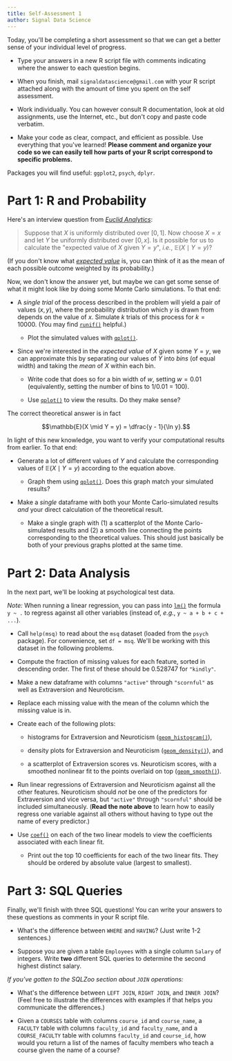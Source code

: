 ```yaml
---
title: Self-Assessment 1
author: Signal Data Science
---
```


Today, you'll be completing a short assessment so that we can get a better sense of your individual level of progress.

* Type your answers in a new R script file with comments indicating where the answer to each question begins.

* When you finish, mail `signaldatascience@gmail.com` with your R script attached along with the amount of time you spent on the self assessment.

* Work individually. You can however consult R documentation, look at old assignments, use the Internet, etc., but don't copy and paste code verbatim.

* Make your code as clear, compact, and efficient as possible. Use everything that you've learned! **Please comment and organize your code so we can easily tell how parts of your R script correspond to specific problems.**

Packages you will find useful: `ggplot2`, `psych`, `dplyr`.

Part 1: R and Probability
=========================

Here's an interview question from [*Euclid Analytics*](http://euclidanalytics.com/):

> Suppose that $X$ is uniformly distributed over $[0,1]$. Now choose $X = x$ and let $Y$ be uniformly distributed over $[0,x]$. Is it possible for us to calculate the "expected value of $X$ given $Y = y$", *i.e.*, $\mathbb{E}(X \mid Y = y)$?

(If you don't know what [*expected value*](https://en.wikipedia.org/wiki/Expected_value) is, you can think of it as the mean of each possible outcome weighted by its probability.)

Now, we don't know the answer yet, but maybe we can get some sense of what it might look like by doing some Monte Carlo simulations. To that end:

* A *single trial* of the process described in the problem will yield a pair of values $(x, y)$, where the probability distribution which $y$ is drawn from depends on the value of $x$. Simulate $k$ trials of this process for $k = 10000$. (You may find [`runif()`](https://stat.ethz.ch/R-manual/R-devel/library/stats/html/Uniform.html) helpful.)

	* Plot the simulated values with [`qplot()`](http://docs.ggplot2.org/current/qplot.html).

* Since we're interested in the *expected value* of $X$ given some $Y = y$, we can approximate this by separating our values of $Y$ into *bins* (of equal width) and taking the *mean* of $X$ within each bin.

	* Write code that does so for a bin width of $w$, setting $w = 0.01$ (equivalently, setting the number of bins to 1/0.01 = 100).

	* Use [`qplot()`](http://docs.ggplot2.org/current/qplot.html) to view the results. Do they make sense?

The correct theoretical answer is in fact

$$\mathbb{E}(X \mid Y = y) = \dfrac{y - 1}{\ln y}.$$

In light of this new knowledge, you want to verify your computational results from earlier. To that end:

* Generate a lot of different values of $Y$ and calculate the corresponding values of $\mathbb{E}(X \mid Y = y)$ according to the equation above.

	* Graph them using [`qplot()`](http://docs.ggplot2.org/current/qplot.html). Does this graph match your simulated results?

* Make a *single* dataframe with both your Monte Carlo-simulated results *and* your direct calculation of the theoretical result.

	* Make a single graph with (1) a scatterplot of the Monte Carlo-simulated results and (2) a smooth line connecting the points corresponding to the theoretical values. This should just basically be both of your previous graphs plotted at the same time.

Part 2: Data Analysis
=====================

In the next part, we'll be looking at psychological test data.

*Note:* When running a linear regression, you can pass into [`lm()`](https://stat.ethz.ch/R-manual/R-devel/library/stats/html/lm.html) the formula `y ~ .` to regress against all other variables (instead of, *e.g.*, `y ~ a + b + c + ...`).

* Call `help(msq)` to read about the `msq` dataset (loaded from the `psych` package). For convenience, set `df = msq`. We'll be working with this dataset in the following problems.

* Compute the fraction of missing values for each feature, sorted in descending order. The first of these should be 0.528747 for `"kindly"`.

* Make a new dataframe with columns `"active"` through `"scornful"` as well as Extraversion and Neuroticism.

* Replace each missing value with the mean of the column which the missing value is in.

* Create each of the following plots:

	* histograms for Extraversion and Neuroticism ([`geom_histogram()`](http://docs.ggplot2.org/current/geom_histogram.html)),

	* density plots for Extraversion and Neuroticism ([`geom_density()`](http://docs.ggplot2.org/current/geom_density.html)), and

	* a scatterplot of Extraversion scores vs. Neuroticism scores, with a smoothed nonlinear fit to the points overlaid on top ([`geom_smooth()`](http://docs.ggplot2.org/current/geom_smooth.html)).

* Run linear regressions of Extraversion and Neuroticism against all the other features. Neuroticism should *not* be one of the predictors for Extraversion and vice versa, but `"active"` through `"scornful"` should be included simultaneously. (**Read the note above** to learn how to easily regress one variable against all others without having to type out the name of every predictor.)

* Use [`coef()`](https://stat.ethz.ch/R-manual/R-devel/library/stats/html/coef.html) on each of the two linear models to view the coefficients associated with each linear fit.

	* Print out the top 10 coefficients for each of the two linear fits. They should be ordered by absolute value (largest to smallest).

Part 3: SQL Queries
===================

Finally, we'll finish with three SQL questions! You can write your answers to these questions as comments in your R script file.

* What's the difference between `WHERE` and `HAVING`? (Just write 1-2 sentences.)

* Suppose you are given a table `Employees` with a single column `Salary` of integers. Write **two** different SQL queries to determine the second highest distinct salary.

*If you've gotten to the SQLZoo section about `JOIN` operations:*

* What's the difference between `LEFT JOIN`, `RIGHT JOIN`, and `INNER JOIN`? (Feel free to illustrate the differences with examples if that helps you communicate the differences.)

* Given a `COURSES` table with columns `course_id` and `course_name`, a `FACULTY` table with columns `faculty_id` and `faculty_name`, and a `COURSE_FACULTY` table with columns `faculty_id` and `course_id`, how would you return a list of the names of faculty members who teach a course given the name of a course?
